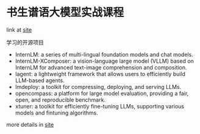 # 书生谱语大模型实战课程

link at [site](https://liuxianyi.notion.site/a3e062529f64460f9277dafee890979a?pvs=4)

学习的开源项目
- InternLM: a series of multi-lingual foundation models and chat models.
- InternLM-XComposer: a vision-language large model (VLLM) based on InternLM for advanced text-image comprehension and composition.
- lagent: a lightweight framework that allows users to efficiently build LLM-based agents.
- lmdeploy: a toolkit for compressing, deploying, and serving LLMs.
- opencompass: a platform for large model evaluation, providing a fair, open, and reproducible benchmark.
- xtuner: a toolkit for efficiently fine-tuning LLMs, supporting various models and fintuning algorithms.

more details in [site](https://github.com/InternLM)